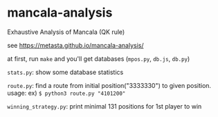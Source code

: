 # mancala-analysis
Exhaustive Analysis of Mancala (QK rule)

see https://metasta.github.io/mancala-analysis/

at first, run `make` and you'll get databases (`mpos.py`, `db.js`, `db.py`)

`stats.py`: show some database statistics

`route.py`: find a route from initial position("3333330") to given position.   
usage: ex) `$ python3 route.py "4101200"` 

`winning_strategy.py`: print minimal 131 positions for 1st player to win
